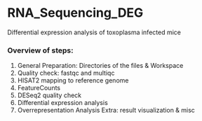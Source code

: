 # RNA_Sequencing_DEG
Differential expression analysis of toxoplasma infected mice

### Overview of steps:
1. General Preparation: Directories of the files & Workspace
2. Quality check: fastqc and multiqc
3. HISAT2 mapping to reference genome
4. FeatureCounts
5. DESeq2 quality check
6. Differential expression analysis
7. Overrepresentation Analysis
Extra: result visualization & misc
